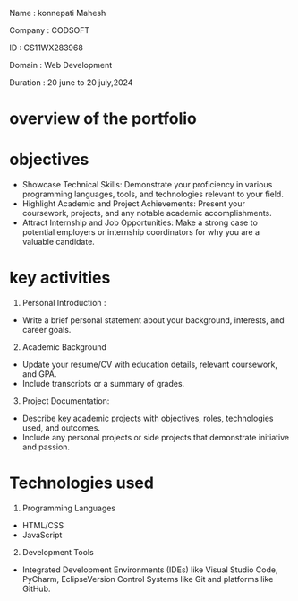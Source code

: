 Name : konnepati Mahesh

Company : CODSOFT

ID : CS11WX283968

Domain : Web Development

Duration : 20 june to 20 july,2024

# overview of the portfolio #

# objectives #

   * Showcase Technical Skills: Demonstrate your proficiency in various programming languages, tools, and technologies relevant to your field.
   * Highlight Academic and Project Achievements: Present your coursework, projects, and any notable academic accomplishments.
   * Attract Internship and Job Opportunities: Make a strong case to potential employers or internship coordinators for why you are a valuable candidate.


# key activities #

 1. Personal Introduction :
   * Write a brief personal statement about your background, interests, and career goals.
     
 2. Academic Background
   * Update your resume/CV with education details, relevant coursework, and GPA.
   * Include transcripts or a summary of grades.
     
 3. Project Documentation:
   * Describe key academic projects with objectives, roles, technologies used, and outcomes.
   * Include any personal projects or side projects that demonstrate initiative and passion.

# Technologies used #

1. Programming Languages
  * HTML/CSS
  * JavaScript
2. Development Tools
* Integrated Development Environments (IDEs) like Visual Studio Code, PyCharm, EclipseVersion Control Systems like Git and platforms like GitHub.




